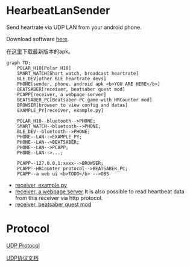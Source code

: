 # HearbeatLanSender

Send heartrate via UDP LAN from your android phone.

Download software [here](https://github.com/frto027/HeartbeatLanServer/releases/latest).

在[这里](https://github.com/frto027/HeartbeatLanServer/releases/latest)下载最新版本的apk。

```mermaid
graph TD;
    POLAR_H10[Polar H10]
    SMART_WATCH[Shart watch, broadcast heartrate]
    BLE_DEV[other BLE heartrate devs]
    PHONE[sender, phone. android apk <b>YOU ARE HERE</b>]
    BEATSABER[receiver, beatsaber quest mod]
    PCAPP[receiver, a webpage server]
    BEATSABER_PC[Beatsaber PC game with HRCounter mod]
    BROWSER[browser to view config and datas]
    EXAMPLE_PY[receiver, example.py]

    POLAR_H10--bluetooth-->PHONE;
    SMART_WATCH--bluetooth-->PHONE;
    BLE_DEV--bluetooth-->PHONE;
    PHONE--LAN-->EXAMPLE_PY;
    PHONE--LAN-->BEATSABER;
    PHONE--LAN-->PCAPP;
    PHONE--LAN-->...;

    PCAPP--127.0.0.1:xxxx-->BROWSER;
    PCAPP--HRCounter protocol-->BEATSABER_PC;
    PCAPP--a web ui <b>TODO</b> -->OBS

```

- [receiver, example.py](script/client_example.py)
- [receiver, a webpage server](https://github.com/frto027/HeartbeatLanClient) It is also possible to read heartbeat data from this receiver via http protocol.
- [receiver, beatsaber quest mod](https://github.com/frto027/HeartBeatLanClientBSQuest)

# Protocol

[UDP Protocol](Protocol.md)

[UDP协议文档](./script/Readme.md)
